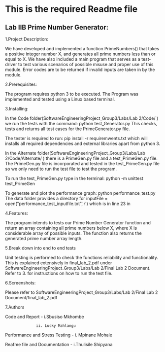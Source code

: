 # This is the required Readme file

## Lab IIB Prime Number Generator:

1.Project Description:

We have developed and implemented a function PrimeNumbers() that takes a positive
integer number X, and generates all prime numbers less than or equal to X. We have also included a main program that serves as a test-driver to test various scenarios of possible misuse and proper use of this module. Error codes are to be returned if invalid inputs are taken in by the module.


2.Prerequisites:

The program requires python 3 to be executed. The Program was implemented and tested using a Linux based terminal. 


3.Installing:

In the Code folder(SoftwareEngineeringProject_Group3/Labs/Lab 2/Code/
) we run the tests with the command: python test_Generator.py
This checks, tests and returns all test cases for the PrimeGenerator.py file. 

The tester is required to run: pip install -r requiremwents.txt which will installs all  required dependencies and external libraries apart from python 3.

In the Alternate folder(SoftwareEngineeringProject_Group3/Labs/Lab 2/Code/Alternate/
) there is a PrimeGen.py file and a test_PrimeGen.py file.
The PrimeGen.py file is incorporated and tested in the test_PrimeGen.py file so we only need to run the test file to test the program.

To run the test_PrimeGen.py type in the terminal: python -m unittest test_PrimeGen

To generate and plot the performance graph: python performance_test.py
The data folder provides a directory for inputFile = open("performance_test_inputfile.txt",'r') which is in line 23 in 


4.Features:

The program intends to tests our Prime Number Generator function and return an array containing all prime numbers below X, where X is considerable array of possible inputs. The function also returns the generated prime number array length.


5.Break down into end to end tests

Unit testing is performed to check the functions reliability and functionality. This is explained extensively in final_lab_2.pdf under SoftwareEngineeringProject_Group3/Labs/Lab 2/Final Lab 2 Document.
Refer to 3. for instructions on how to run the test file.


6.Screenshots:

Please refer to SoftwareEngineeringProject_Group3/Labs/Lab 2/Final Lab 2 Document/final_lab_2.pdf


7.Authors

Code and Report - i.Sbusiso Mkhombe

                  ii. Lucky Mahlangu

Performance and Stress Testing - i. Mpinane Mohale

Reafme file and Documentation - i.Thulisile Shipyana

